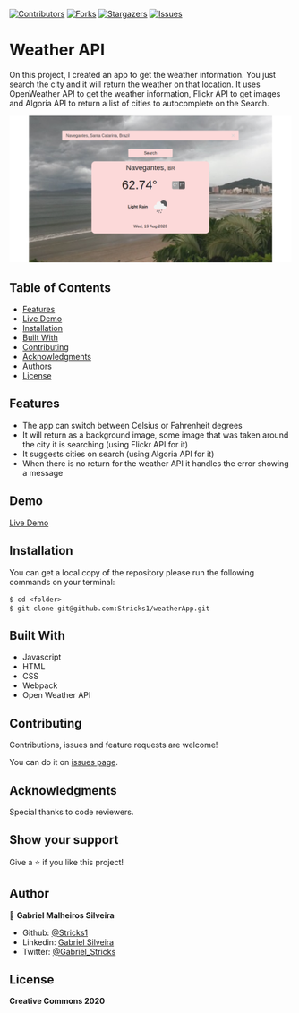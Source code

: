 [![Contributors][contributors-shield]][contributors-url]
[![Forks][forks-shield]][forks-url]
[![Stargazers][stars-shield]][stars-url]
[![Issues][issues-shield]][issues-url]

# Weather API

On this project, I created an app to get the weather information. You just search the city and it will return the weather on that location. It uses OpenWeather API to get the weather information, Flickr API to get images and Algoria API to return a list of cities to autocomplete on the Search.

![screenshot](./src/ssWeather.png)

## Table of Contents

* [Features](#features)
* [Live Demo](#demo)
* [Installation](#installation)
* [Built With](#built-with)
* [Contributing](#contributing)
* [Acknowledgments](#acknowledgments)
* [Authors](#author)
* [License](#license)

## Features

- The app can switch between Celsius or Fahrenheit degrees
- It will return as a background image, some image that was taken around the city it is searching (using Flickr API for it)
- It suggests cities on search (using Algoria API for it)
- When there is no return for the weather API it handles the error showing a message

## Demo

[Live Demo](https://raw.githack.com/Stricks1/weatherApp/feature-api/dist/index.html)

## Installation

You can get a local copy of the repository please run the following commands on your terminal:
```
$ cd <folder>
$ git clone git@github.com:Stricks1/weatherApp.git
```

## Built With
- Javascript
- HTML
- CSS
- Webpack
- Open Weather API

## Contributing

Contributions, issues and feature requests are welcome!

You can do it on [issues page](issues/).

## Acknowledgments

Special thanks to code reviewers.

## Show your support

Give a ⭐️ if you like this project!

## Author

👤 **Gabriel Malheiros Silveira**

- Github: [@Stricks1](https://github.com/Stricks1)
- Linkedin: [Gabriel Silveira](https://linkedin.com/in/gabriel-malheiros-silveira/)
- Twitter: [@Gabriel_Stricks](https://twitter.com/Gabriel_Stricks)

## License

<strong>Creative Commons 2020</strong>

<!-- MARKDOWN LINKS & IMAGES -->

[contributors-shield]: https://img.shields.io/github/contributors/stricks1/weatherApp.svg?style=flat-square
[contributors-url]: https://github.com/stricks1/weatherApp/graphs/contributors
[forks-shield]: https://img.shields.io/github/forks/stricks1/weatherApp.svg?style=flat-square
[forks-url]: https://github.com/stricks1/weatherApp/network/members
[stars-shield]: https://img.shields.io/github/stars/stricks1/weatherApp.svg?style=flat-square
[stars-url]: https://github.com/stricks1/weatherApp/stargazers
[issues-shield]: https://img.shields.io/github/issues/stricks1/weatherApp.svg?style=flat-square
[issues-url]: https://github.com/stricks1/weatherApp/issues